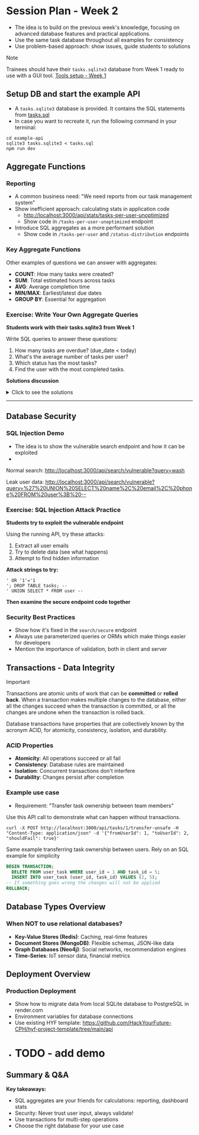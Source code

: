 # Session Plan - Week 2

- The idea is to build on the previous week's knowledge, focusing on advanced database features and practical applications.
- Use the same task database throughout all examples for consistency
- Use problem-based approach: show issues, guide students to solutions

> [!NOTE]
> Trainees should have their `tasks.sqlite3` database from Week 1 ready to use with a GUI tool. [Tools setup - Week 1](../week1/preparation.md#tools-setup)


## Setup DB and start the example API

- A `tasks.sqlite3` database is provided. It contains the SQL statements from [tasks.sql](../week1/session-materials/tasks.sql)
- In case you want to recreate it, run the following command in your terminal:

```shell
cd example-api
sqlite3 tasks.sqlite3 < tasks.sql
npm run dev
```

## Aggregate Functions

### Reporting
- A common business need: "We need reports from our task management system"
- Show inefficient approach: calculating stats in application code
  - <http://localhost:3000/api/stats/tasks-per-user-unoptimized>
  - Show code in `/tasks-per-user-unoptimized` endpoint
- Introduce SQL aggregates as a more performant solution
  - Show code in `/tasks-per-user` and `/status-distribution` endpoints

### Key Aggregate Functions
Other examples of questions we can answer with aggregates:
- **COUNT**: How many tasks were created?
- **SUM**: Total estimated hours across tasks
- **AVG**: Average completion time
- **MIN/MAX**: Earliest/latest due dates
- **GROUP BY**: Essential for aggregation

### Exercise: Write Your Own Aggregate Queries

**Students work with their tasks.sqlite3 from Week 1**

Write SQL queries to answer these questions:
1. How many tasks are overdue? (due_date < today)
2. What's the average number of tasks per user?
3. Which status has the most tasks?
4. Find the user with the most completed tasks.

**Solutions discussion**

<details>
<summary>Click to see the solutions</summary>

This can be executed directly in the SQLite command line or any SQLite client.
```sql
-- Count overdue tasks
SELECT COUNT(*) AS overdue_count
FROM task
WHERE due_date < DATE('now');

-- Average tasks per user
SELECT AVG(task_count) AS average_tasks
FROM (
  SELECT user_id, COUNT(*) AS task_count
  FROM user_task
  GROUP BY user_id
);

-- Status with most tasks
SELECT s.name, COUNT(*) AS task_count
FROM task t
JOIN status s ON t.status_id = s.id
GROUP BY s.id, s.name
ORDER BY task_count DESC
LIMIT 1;

-- User with most completed tasks (status_id = 3 for 'Done')
SELECT u.name, COUNT(*) AS completed_tasks
FROM user u
JOIN user_task ut ON u.id = ut.user_id
JOIN task t ON ut.task_id = t.id
WHERE t.status_id = 3
GROUP BY u.id, u.name
ORDER BY completed_tasks DESC
LIMIT 1;
```
</details>

---

## Database Security

### SQL Injection Demo
- The idea is to show the vulnerable search endpoint and how it can be exploited
-

Normal search: <http://localhost:3000/api/search/vulnerable?query=wash>

Leak user data: <http://localhost:3000/api/search/vulnerable?query=%27%20UNION%20SELECT%20name%2C%20email%2C%20phone%20FROM%20user%3B%20-->

### Exercise: SQL Injection Attack Practice

**Students try to exploit the vulnerable endpoint**

Using the running API, try these attacks:
1. Extract all user emails
2. Try to delete data (see what happens)
3. Attempt to find hidden information

**Attack strings to try:**
```
' OR '1'='1
'; DROP TABLE tasks; --
' UNION SELECT * FROM user --
```

**Then examine the secure endpoint code together**

### Security Best Practices
- Show how it's fixed in the `search/secure` endpoint
- Always use parameterized queries or ORMs which make things easier for developers
- Mention the importance of validation, both in client and server


## Transactions - Data Integrity

> [!IMPORTANT]
> Transactions are atomic units of work that can be **committed** or **rolled back**. When a transaction makes multiple changes to the database, either all the changes succeed when the transaction is committed, or all the changes are undone when the transaction is rolled back.

Database transactions have properties that are collectively known by the acronym ACID, for atomicity, consistency, isolation, and durability.

### ACID Properties
- **Atomicity**: All operations succeed or all fail
- **Consistency**: Database rules are maintained
- **Isolation**: Concurrent transactions don't interfere
- **Durability**: Changes persist after completion

### Example use case
- Requirement: "Transfer task ownership between team members"

Use this API call to demonstrate what can happen without transactions.

```shell
curl -X POST http://localhost:3000/api/tasks/1/transfer-unsafe -H "Content-Type: application/json" -d '{"fromUserId": 1, "toUserId": 2, "shouldFail": true}'
```

Same example transferring task ownership between users. Rely on an SQL example for simplicity

```sql
BEGIN TRANSACTION;
  DELETE FROM user_task WHERE user_id = 1 AND task_id = 5;
  INSERT INTO user_task (user_id, task_id) VALUES (2, 5);
-- If something goes wrong the changes will not be applied
ROLLBACK;
```

## Database Types Overview

### When NOT to use relational databases?
- **Key-Value Stores (Redis)**: Caching, real-time features
- **Document Stores (MongoDB)**: Flexible schemas, JSON-like data
- **Graph Databases (Neo4j)**: Social networks, recommendation engines
- **Time-Series**: IoT sensor data, financial metrics


## Deployment Overview

### Production Deployment
- Show how to migrate data from local SQLite database to PostgreSQL in render.com
- Environment variables for database connections
- Use existing HYF template: <https://github.com/HackYourFuture-CPH/hyf-project-template/tree/main/api>
- # TODO - add demo

## Summary & Q&A

**Key takeaways:**
- SQL aggregates are your friends for calculations: reporting, dashboard stats
- Security: Never trust user input, always validate!
- Use transactions for multi-step operations
- Choose the right database for your use case
